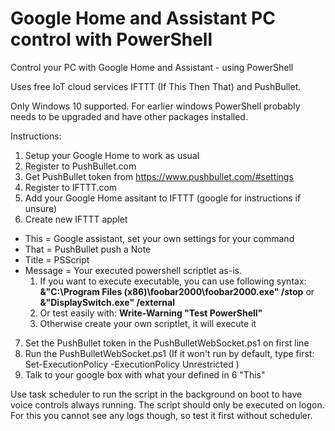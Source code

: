 # Google Home and Assistant PC control with PowerShell
Control your PC with Google Home and Assistant - using PowerShell

Uses free IoT cloud services IFTTT (If This Then That) and PushBullet.

Only Windows 10 supported. For earlier windows PowerShell probably needs to be upgraded and have other packages installed.

Instructions:

1. Setup your Google Home to work as usual
2. Register to PushBullet.com
3. Get PushBullet token from https://www.pushbullet.com/#settings
4. Register to IFTTT.com
5. Add your Google Home assitant to IFTTT (google for instructions if unsure)
6. Create new IFTTT applet
  * This = Google assistant, set your own settings for your command
  * That = PushBullet push a Note
  * Title = PSScript
  * Message = Your executed powershell scriptlet as-is. 
    1. If you want to execute executable, you can use following syntax: **&"C:\Program Files (x86)\foobar2000\foobar2000.exe" /stop** or **&"DisplaySwitch.exe" /external**
    4. Or test easily with: **Write-Warning "Test PowerShell"**
    3. Otherwise create your own scriptlet, it will execute it
7. Set the PushBullet token in the PushBulletWebSocket.ps1 on first line
8. Run the PushBulletWebSocket.ps1 (If it won't run by default, type first: Set-ExecutionPolicy -ExecutionPolicy Unrestricted )
9. Talk to your google box with what your defined in 6 "This"

Use task scheduler to run the script in the background on boot to have voice controls always running. The script should only be executed on logon. For this you cannot see any logs though, so test it first without scheduler.
